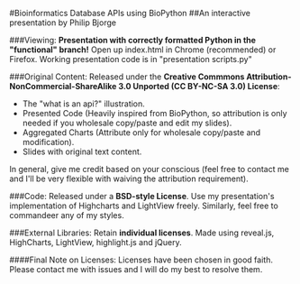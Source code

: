 #Bioinformatics Database APIs using BioPython
##An interactive presentation by Philip Bjorge

###Viewing:
**Presentation with correctly formatted Python in the "functional" branch!**
Open up index.html in Chrome (recommended) or Firefox.
Working presentation code is in "presentation scripts.py"

###Original Content:
Released under the **Creative Commmons Attribution-NonCommercial-ShareAlike 3.0 Unported (CC BY-NC-SA 3.0) License**:
* The "what is an api?" illustration.
* Presented Code (Heavily inspired from BioPython, so attribution is only needed if you wholesale copy/paste and edit my slides).
* Aggregated Charts (Attribute only for wholesale copy/paste and modification).
* Slides with original text content.

In general, give me credit based on your conscious (feel free to contact me and I'll be very flexible with waiving the attribution requirement).


###Code:
Released under a **BSD-style License**.
Use my presentation's implementation of Highcharts and LightView freely. Similarly, feel free to commandeer any of my styles.


###External Libraries:
Retain **individual licenses**.
Made using reveal.js, HighCharts, LightView, highlight.js and jQuery.

####Final Note on Licenses:
Licenses have been chosen in good faith. Please contact me with issues and I will do my best to resolve them.